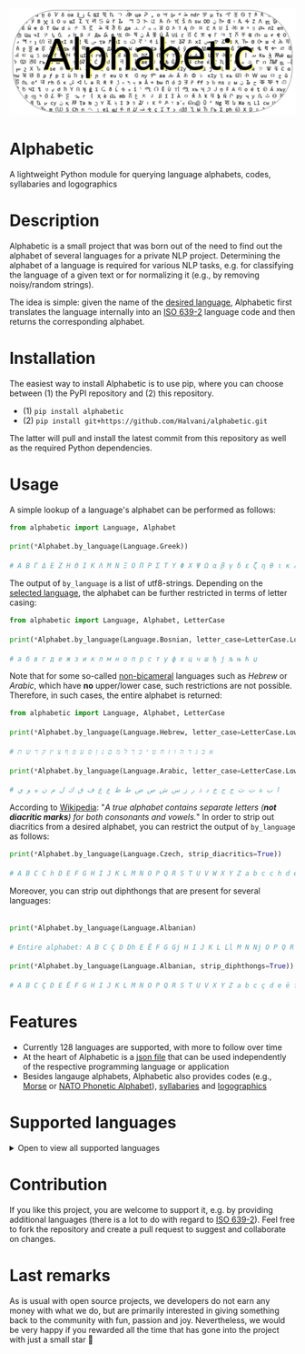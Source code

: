 <div align="center">
  <p>
    <a href="#"><img src="https://raw.githubusercontent.com/Halvani/alphabetic/main/assets/images/logo.jpg" alt="Alphabetic logo"/></a>
  </p>
</div>

# Alphabetic
A lightweight Python module for querying language alphabets, codes, syllabaries and logographics

# Description
Alphabetic is a small project that was born out of the need to find out the alphabet of several languages for a private NLP project. Determining the alphabet of a language is required for various NLP tasks, e.g. for classifying the language of a given text or for normalizing it (e.g., by removing noisy/random strings). 

The idea is simple: given the name of the [desired language](#Supported_Languages), Alphabetic first translates the language internally into an [ISO 639-2](https://www.loc.gov/standards/iso639-2/php/code_list.php) language code and then returns the corresponding alphabet. 

# Installation
The easiest way to install Alphabetic is to use pip, where you can choose between (1) the PyPI repository and (2) this repository. 

- (1) ```pip install alphabetic```
- (2) ```pip install git+https://github.com/Halvani/alphabetic.git```

The latter will pull and install the latest commit from this repository as well as the required Python dependencies. 

# Usage
A simple lookup of a language's alphabet can be performed as follows:
```python
from alphabetic import Language, Alphabet

print(*Alphabet.by_language(Language.Greek))

# Α Β Γ Δ Ε Ζ Η Θ Ι Κ Λ Μ Ν Ξ Ο Π Ρ Σ Τ Υ Φ Χ Ψ Ω α β γ δ ε ζ η θ ι κ λ μ ν ξ ο π ρ σ τ υ φ χ ψ ω
```

The output of  ```by_language``` is a list of utf8-strings. Depending on the [selected language](#Supported_Languages), the alphabet can be further restricted in terms of letter casing: 

```python
from alphabetic import Language, Alphabet, LetterCase 

print(*Alphabet.by_language(Language.Bosnian, letter_case=LetterCase.Lower))

# а б в г д е ж з и к л м н о п р с т у ф х ц ч ш ђ ј љ њ ћ џ
```
Note that for some so-called [non-bicameral](https://www.liquidbubble.co.uk/blog/the-comprehensive-guide-to-typography-jargon-for-designers/) languages such as *Hebrew* or *Arabic*, which have **no** upper/lower case, such restrictions are not possible. Therefore, in such cases, the entire alphabet is returned:

```python
from alphabetic import Language, Alphabet, LetterCase 

print(*Alphabet.by_language(Language.Hebrew, letter_case=LetterCase.Lower))

# א ב ג ד ה ו ז ח ט י כ ך ל מ ם נ ן ס ע פ ף צ ץ ק ר ש ת

print(*Alphabet.by_language(Language.Arabic, letter_case=LetterCase.Lower))

# ا ب ة ت ث ج ح خ د ذ ر ز س ش ص ض ط ظ ع غ ف ق ك ل م ن ه و ي
```

According to [Wikipedia](https://en.wikipedia.org/wiki/List_of_writing_systems#Syllabaries): 
"*A true alphabet contains separate letters (**not diacritic marks**) for both consonants and vowels.*" In order to strip out diacritics from a desired alphabet, you can restrict the output of ```by_language``` as follows:
```python
print(*Alphabet.by_language(Language.Czech, strip_diacritics=True))

# A B C C h D E F G H I J K L M N O P Q R S T U V W X Y Z a b c c h d e f g h i j k l m n o p q r s t u v w x y z
```

Moreover, you can strip out diphthongs that are present for several languages:
```python

print(*Alphabet.by_language(Language.Albanian)

# Entire alphabet: A B C Ç D Dh E Ë F G Gj H I J K L Ll M N Nj O P Q R Rr S Sh T Th U V X Xh Y Z Zh a b c ç d dh e ë f g gj h i j k l ll m n nj o p q r rr s sh t th u v x xh y z zh

print(*Alphabet.by_language(Language.Albanian, strip_diphthongs=True))

# A B C Ç D E Ë F G H I J K L M N O P Q R S T U V X Y Z a b c ç d e ë f g h i j k l m n o p q r s t u v x y z
```

# Features
- Currently 128 languages are supported, with more to follow over time
- At the heart of Alphabetic is a [json file](https://github.com/Halvani/alphabetic/blob/main/alphabetic/data/language_data.json) that can be used independently of the respective programming language or application
- Besides langauge alphabets, Alphabetic also provides codes (e.g., [Morse](https://en.wikipedia.org/wiki/Morse_code) or [NATO Phonetic Alphabet](https://en.wikipedia.org/wiki/NATO_phonetic_alphabet)), [syllabaries](https://en.wikipedia.org/wiki/Syllabary) and [logographics](https://en.wikipedia.org/wiki/Logogram)


<a name="Supported_Languages"></a>
# Supported languages
<details><summary>Open to view all supported languages</summary>

|Language|ISO 639-2 code|
|---|---|
|Abkhazian|abk|
|Afar|aar|
|Afrikaans|afr|
|Albanian|sqi|
|Amharic|amh|
|Arabic|ara|
|Armenian|arm|
|Assamese|asm|
|Avar|ava|
|Avestan|ave|
|Bambara|bam|
|Bashkir|bak|
|Basque|baq|
|Belarusian|bel|
|Bislama|bis|
|Boko|bqc|
|Bosnian|bos|
|Breton|bre|
|Bulgarian|bul|
|Buryat|bua|
|Catalan|cat|
|Chamorro|cha|
|Chechen|che|
|Cherokee|chr|
|Chichewa|nya|
|Chinese|chi|
|Chukchi|ckt|
|Chuvash|chv|
|Corsican|cos|
|Cree|cre|
|Croatian|hrv|
|Czech|ces|
|Danish|dan|
|Dungan|dng|
|Dutch|nld|
|Dzongkha|dzo|
|English|eng|
|Esperanto|epo|
|Estonian|est|
|Ewe|ewe|
|Faroese|fao|
|Fijian|fij|
|Finnish|fin|
|French|fra|
|Gaelic|gla|
|Georgian|kat|
|German|deu|
|Greek|gre|
|Guarani|grn|
|Haitian|hat|
|Hausa|hau|
|Hawaiian|haw|
|Hebrew|heb|
|Herero|her|
|Hindi|hin|
|Icelandic|isl|
|Igbo|ibo|
|Indonesian|ind|
|Italian|ita|
|Japanese|jpn|
|Javanese|jav|
|Kabardian|kbd|
|Kanuri|kau|
|Kashubian|csb|
|Kazakh|kaz|
|Kinyarwanda|kin|
|Kirghiz|kir|
|Komi|kpv|
|Korean|kor|
|Kumyk|kum|
|Kurmanji|kmr|
|Latin|lat|
|Latvian|lav|
|Lezghian|lez|
|Lingala|lin|
|Lithuanian|lit|
|Luganda|lug|
|Macedonian|mkd|
|Malagasy|mlg|
|Malay|may|
|Malayalam|mal|
|Maltese|mlt|
|Manx|glv|
|Maori|mao|
|Mari|chm|
|Marshallese|mah|
|Moksha|mdf|
|Moldovan|rum|
|Mongolian|mon|
|Mru|mro|
|Nepali|nep|
|Norwegian|nor|
|Occitan|oci|
|Oromo|orm|
|Pashto|pus|
|Persian|per|
|Polish|pol|
|Portuguese|por|
|Punjabi|pan|
|Quechua|que|
|Rohingya|rhg|
|Russian|rus|
|Samoan|smo|
|Sango|sag|
|Sanskrit|san|
|Serbian|srp|
|Slovak|slo|
|Slovenian|slv|
|Somali|som|
|Sorani|ckb|
|Spanish|spa|
|Sundanese|sun|
|Swedish|swe|
|Tajik|tgk|
|Tatar|tat|
|Turkish|tur|
|Turkmen|tuk|
|Tuvan|tyv|
|Twi|twi|
|Ukrainian|ukr|
|Uzbek|uzb|
|Venda|ven|
|Volapük|vol|
|Welsh|wel|
|Wolof|wol|
|Yakut|sah|
|Yiddish|yid|
|Zulu|zul|
</details>

# Contribution
If you like this project, you are welcome to support it, e.g. by providing additional languages  (there is a lot to do with regard to [ISO 639-2](https://www.loc.gov/standards/iso639-2/php/code_list.php)). Feel free to fork the repository and create a pull request to suggest and collaborate on changes.

# Last remarks
As is usual with open source projects, we developers do not earn any money with what we do, but are primarily interested in giving something back to the community with fun, passion and joy. Nevertheless, we would be very happy if you rewarded all the time that has gone into the project with just a small star 🤗 



